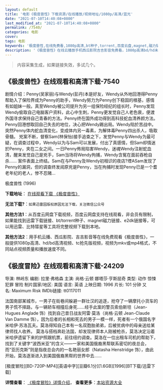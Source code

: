 ```yaml
---
layout: default
title: '电影《极度兽性》下载资源/在线播放/视频地址/1080p/高清/蓝光'
date: "2021-07-10T14:40:08+0800"
last_modified_at: "2021-07-10T14:40:08+0800"
permalink: /7540/
categories: 电影
cover:
tags: 电影
keywords: '极度兽性,在线免费看,1080p高清,bt种子,torrent,百度云盘,magnet,磁力链,迅雷下载资源'
description: '《极度兽性》在线云播放手机西瓜影院吉吉影音免费看，1080p高清bd/hd未删减完整版和tc抢先枪版，mkv/mp4格式，附带bt/torrent种子、magnet/磁力链、百度云盘、网盘资源迅雷下载链接'
---
```


>内容采集生成，如果链接失效，多试几个。


## 《极度兽性》在线观看和高清下载-7540

剧情介绍：Penny(吴家丽)与Wendy(彭丹)本是好友，Wendy从外地回港得Penny帮助入了保险界成为Penny的助手，Wendy努力为Penny创下稳固的根基，感情有如姐妹一般。真至Wendy被公司提升为另一组保险经纪的组长时，Penny发现Wendy偷取自己电脑客户资料，此心中生刺，Penny更发觉自己人老色衰，便渡外国寻求保持自己青春的方法。Penny终在国外成功得到高科技蛇血清养颜方法。Penny回港想取回自己失去的地位，决心把Wendy踢出局。Wendy陷於苦战中。突然Penny体内蛇血清变化，变成体内另一毒素，为解体毒Penny四出杀人，吸取骨髓。 兇案不断，督察Sam(林保怡)接手追查之下，发觉Penny与Wendy为最可疑，在调查过程中，Wendy以为与Sam可以发展，付出了真感情，但Sam却情迷於Penny，夹在二女之间。一日Penny佈局陷害Wendy，迷魂Wendy注射蛇血清，醒来发觉自己是兇手，Sam当场将Wendy拘捕，Wendy含冤在面前吞枪自杀...... 案件表面上终结。Sam在与Penny及Wendy初相识的夜店?堙ASam发现了Penny的漏洞，但的调查终发阅原兇是Penny，当在拘捕时发现Penny已是一个耆老年纪的老人，惨不忍赌...


极度兽性 (1996)

**下载地址**： [在线观看下载 《极度兽性》](https://www.btbtdy.me/btdy/dy12663.html) 


**无法下载?**：`如果迅雷因版权原因无法下载，关注微信公众号 `

**其他方法1**：从百度云网盘下载视频，百度云网盘支持在线观看，非会员有限制，如果能找到迅雷下载链接、bt/torrent种子、magnet磁力链接、e2dk链接等，可以用迅雷、比特彗星等工具将完整视频下载到本地。

**其他方法2**：用手机云播、西瓜影院、吉吉影音等在线免费观看《极度兽性》，一般提供1080p高清、hd/bd高清视频、tc抢先版视频，视频为mkv或mp4格式，不同站点视频质量和播放速度不同。


## 《极度冒险》在线观看和高清下载-24209

导演: 林岭东 编剧: 拉里·弗格森 主演: 尚格·云顿 娜塔莎·亨斯屈奇 类型: 动作 惊悚 犯罪 冒险 制片国家/地区: 美国 语言: 英语 上映日期: 1996 片长: 101 分钟 又名: Maximum Risk IMDb链接: tt0117011

法国南部某城市，一男子在街巷间躲避一群壮汉的追逐，抢夺了一辆摩托小货车的男子慌不择路，与一辆轿车相撞后身死……经手此案的警员索伯斯坦（Jean-Hugues Anglade 饰）找到自己昔日战友阿雷·莫洛（尚格·云顿 Jean-Claude Van Damme 饰），因为后者的长相和死去的男子一模一样，死者有一个俄国名字米哈伊·苏洛瓦夫。莫洛得知自己本有一名双胞胎弟弟，后被贫病中的母亲送给某律师找人收养。 莫洛与搭档奔赴法国，却发现律师本人刚被枪杀，莫洛决定沿着米哈伊遗留下来的护照跟机票，前往纽约调查。莫洛在一位出租车司机的帮助下，找到了关键字“波西米亚”的含义——一家和美国俄裔黑帮联系密切的夜总会，而“亚历克斯”则是指夜总会内的一名艳丽女郎（Natasha Henstridge 饰），由此开始，莫洛逐渐进入到美国俄裔黑帮的世界中去……


[极度冒险][BD-720P-MP4][英语中字][豆瓣6.1分][1.6GB][1996][BT下载/迅雷下载]

**详情查看**： [《极度冒险》详情介绍](/movie/24209/)， **查看更多**：[本站资源大全](/movie/t/all/)

